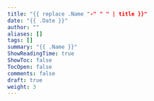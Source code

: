 ```yaml
---
title: "{{ replace .Name "-" " " | title }}"
date: "{{ .Date }}"
author: ""
aliases: []
tags: []
summary: "{{ .Name }}"
ShowReadingTime: true
ShowToc: false
TocOpen: false
comments: false
draft: true
weight: 3
---
```


